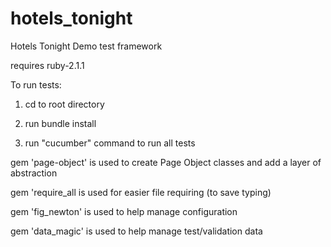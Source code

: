 # hotels_tonight
Hotels Tonight Demo test framework

requires ruby-2.1.1

To run tests:
1. cd to root directory

2. run bundle install

3. run "cucumber" command to run all tests


gem 'page-object' is used to create Page Object classes and add a layer of abstraction

gem 'require_all  is used for easier file requiring (to save typing)

gem 'fig_newton'  is used to help manage configuration

gem 'data_magic'  is used to help manage test/validation data


